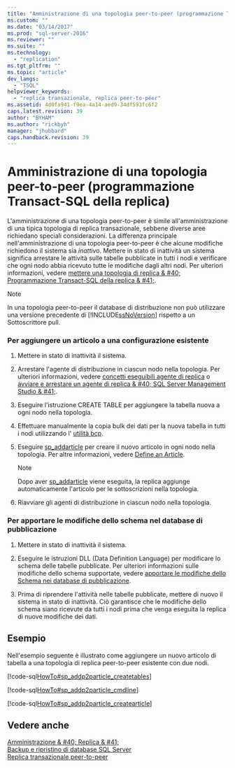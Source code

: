 ```yaml
---
title: "Amministrazione di una topologia peer-to-peer (programmazione Transact-SQL della replica) | Microsoft Docs"
ms.custom: ""
ms.date: "03/14/2017"
ms.prod: "sql-server-2016"
ms.reviewer: ""
ms.suite: ""
ms.technology: 
  - "replication"
ms.tgt_pltfrm: ""
ms.topic: "article"
dev_langs: 
  - "TSQL"
helpviewer_keywords: 
  - "replica transazionale, replica peer-to-peer"
ms.assetid: 4d0fa941-f9ea-4a14-aed9-34df593fc6f2
caps.latest.revision: 39
author: "BYHAM"
ms.author: "rickbyh"
manager: "jhubbard"
caps.handback.revision: 39
---
```

# Amministrazione di una topologia peer-to-peer (programmazione Transact-SQL della replica)
  L'amministrazione di una topologia peer-to-peer è simile all'amministrazione di una tipica topologia di replica transazionale, sebbene diverse aree richiedano speciali considerazioni. La differenza principale nell'amministrazione di una topologia peer-to-peer è che alcune modifiche richiedono il sistema sia *inattivo*. Mettere in stato di inattività un sistema significa arrestare le attività sulle tabelle pubblicate in tutti i nodi e verificare che ogni nodo abbia ricevuto tutte le modifiche dagli altri nodi. Per ulteriori informazioni, vedere [mettere una topologia di replica & #40; Programmazione Transact-SQL della replica & #41;](../../../relational-databases/replication/administration/quiesce-a-replication-topology-replication-transact-sql-programming.md).  
  
> [!NOTE]  
>  In una topologia peer-to-peer il database di distribuzione non può utilizzare una versione precedente di [!INCLUDE[ssNoVersion](../../../includes/ssnoversion-md.md)] rispetto a un Sottoscrittore pull.  
  
### Per aggiungere un articolo a una configurazione esistente  
  
1.  Mettere in stato di inattività il sistema.  
  
2.  Arrestare l'agente di distribuzione in ciascun nodo nella topologia. Per ulteriori informazioni, vedere [concetti eseguibili agente di replica](../../../relational-databases/replication/concepts/replication-agent-executables-concepts.md) o [avviare e arrestare un agente di replica & #40; SQL Server Management Studio & #41;](../../../relational-databases/replication/agents/start-and-stop-a-replication-agent-sql-server-management-studio.md).  
  
3.  Eseguire l'istruzione CREATE TABLE per aggiungere la tabella nuova a ogni nodo nella topologia.  
  
4.  Effettuare manualmente la copia bulk dei dati per la nuova tabella in tutti i nodi utilizzando l' [utilità bcp](../../../tools/bcp-utility.md).  
  
5.  Eseguire [sp_addarticle](../../../relational-databases/system-stored-procedures/sp-addarticle-transact-sql.md) per creare il nuovo articolo in ogni nodo nella topologia. Per altre informazioni, vedere [Define an Article](../../../relational-databases/replication/publish/define-an-article.md).  
  
    > [!NOTE]  
    >  Dopo aver [sp_addarticle](../../../relational-databases/system-stored-procedures/sp-addarticle-transact-sql.md) viene eseguita, la replica aggiunge automaticamente l'articolo per le sottoscrizioni nella topologia.  
  
6.  Riavviare gli agenti di distribuzione in ciascun nodo nella topologia.  
  
### Per apportare le modifiche dello schema nel database di pubblicazione  
  
1.  Mettere in stato di inattività il sistema.  
  
2.  Eseguire le istruzioni DLL (Data Definition Language) per modificare lo schema delle tabelle pubblicate. Per ulteriori informazioni sulle modifiche dello schema supportate, vedere [apportare le modifiche dello Schema nei database di pubblicazione](../../../relational-databases/replication/publish/make-schema-changes-on-publication-databases.md).  
  
3.  Prima di riprendere l'attività nelle tabelle pubblicate, mettere di nuovo il sistema in stato di inattività. Ciò garantisce che le modifiche dello schema siano ricevute da tutti i nodi prima che venga eseguita la replica di nuove modifiche dei dati.  
  
## Esempio  
 Nell'esempio seguente è illustrato come aggiungere un nuovo articolo di tabella a una topologia di replica peer-to-peer esistente con due nodi.  
  
 [!code-sql[HowTo#sp_addp2particle_createtables](../../../relational-databases/replication/codesnippet/tsql/administer-a-peer-to-pee_1.sql)]  
  
 [!code-sql[HowTo#sp_addp2particle_cmdline](../../../relational-databases/replication/codesnippet/tsql/administer-a-peer-to-pee_2.sql)]  
  
 [!code-sql[HowTo#sp_addp2particle_createarticle](../../../relational-databases/replication/codesnippet/tsql/administer-a-peer-to-pee_3.sql)]  
  
## Vedere anche  
 [Amministrazione & #40; Replica & #41;](../../../relational-databases/replication/administration/administration-replication.md)   
 [Backup e ripristino di database SQL Server](../../../relational-databases/backup-restore/back-up-and-restore-of-sql-server-databases.md)   
 [Replica transazionale peer-to-peer](../../../relational-databases/replication/transactional/peer-to-peer-transactional-replication.md)  
  
  